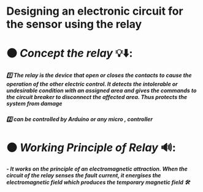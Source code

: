 # Designing an electronic circuit for the sensor using the relay
# :black_circle: *Concept the relay* :bulb::arrow_down::
##### :one: The relay is the device that open or closes the contacts to cause the operation of the other electric control. It detects the intolerable or undesirable condition with an assigned area and gives the commands to the circuit breaker to disconnect the affected area. Thus protects the system from damage
##### :two: can be controlled by Arduino or any micro , controller

# :black_circle: *Working Principle of Relay* :loud_sound::
##### - It works on the principle of an electromagnetic attraction. When the circuit of the relay senses the fault current, it energises the electromagnetic field which produces the temporary magnetic field :hammer_and_wrench:
